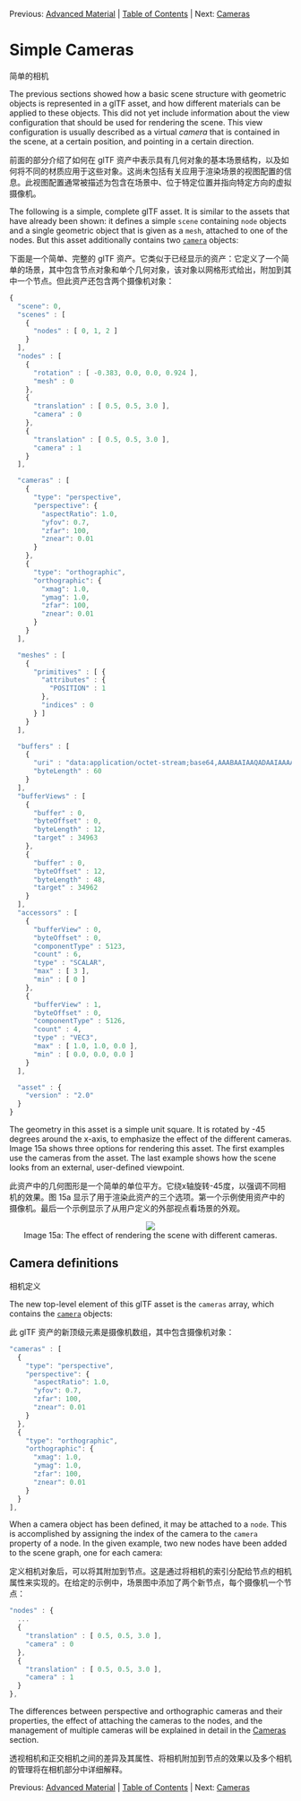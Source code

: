 Previous: [Advanced Material](gltfTutorial_014_AdvancedMaterial.md) | [Table of Contents](README.md) | Next: [Cameras](gltfTutorial_016_Cameras.md)

# Simple Cameras

简单的相机

The previous sections showed how a basic scene structure with geometric objects is represented in a glTF asset, and how different materials can be applied to these objects. This did not yet include information about the view configuration that should be used for rendering the scene. This view configuration is usually described as a virtual *camera* that is contained in the scene, at a certain position, and pointing in a certain direction.

前面的部分介绍了如何在 glTF 资产中表示具有几何对象的基本场景结构，以及如何将不同的材质应用于这些对象。这尚未包括有关应用于渲染场景的视图配置的信息。此视图配置通常被描述为包含在场景中、位于特定位置并指向特定方向的虚拟摄像机。

The following is a simple, complete glTF asset. It is similar to the assets that have already been shown: it defines a simple `scene` containing `node` objects and a single geometric object that is given as a `mesh`, attached to one of the nodes. But this asset additionally contains two [`camera`](https://www.khronos.org/registry/glTF/specs/2.0/glTF-2.0.html#reference-camera) objects:

下面是一个简单、完整的 glTF 资产。它类似于已经显示的资产：它定义了一个简单的场景，其中包含节点对象和单个几何对象，该对象以网格形式给出，附加到其中一个节点。但此资产还包含两个摄像机对象：

```javascript
{
  "scene": 0,
  "scenes" : [
    {
      "nodes" : [ 0, 1, 2 ]
    }
  ],
  "nodes" : [
    {
      "rotation" : [ -0.383, 0.0, 0.0, 0.924 ],
      "mesh" : 0
    },
    {
      "translation" : [ 0.5, 0.5, 3.0 ],
      "camera" : 0
    },
    {
      "translation" : [ 0.5, 0.5, 3.0 ],
      "camera" : 1
    }
  ],

  "cameras" : [
    {
      "type": "perspective",
      "perspective": {
        "aspectRatio": 1.0,
        "yfov": 0.7,
        "zfar": 100,
        "znear": 0.01
      }
    },
    {
      "type": "orthographic",
      "orthographic": {
        "xmag": 1.0,
        "ymag": 1.0,
        "zfar": 100,
        "znear": 0.01
      }
    }
  ],

  "meshes" : [
    {
      "primitives" : [ {
        "attributes" : {
          "POSITION" : 1
        },
        "indices" : 0
      } ]
    }
  ],

  "buffers" : [
    {
      "uri" : "data:application/octet-stream;base64,AAABAAIAAQADAAIAAAAAAAAAAAAAAAAAAACAPwAAAAAAAAAAAAAAAAAAgD8AAAAAAACAPwAAgD8AAAAA",
      "byteLength" : 60
    }
  ],
  "bufferViews" : [
    {
      "buffer" : 0,
      "byteOffset" : 0,
      "byteLength" : 12,
      "target" : 34963
    },
    {
      "buffer" : 0,
      "byteOffset" : 12,
      "byteLength" : 48,
      "target" : 34962
    }
  ],
  "accessors" : [
    {
      "bufferView" : 0,
      "byteOffset" : 0,
      "componentType" : 5123,
      "count" : 6,
      "type" : "SCALAR",
      "max" : [ 3 ],
      "min" : [ 0 ]
    },
    {
      "bufferView" : 1,
      "byteOffset" : 0,
      "componentType" : 5126,
      "count" : 4,
      "type" : "VEC3",
      "max" : [ 1.0, 1.0, 0.0 ],
      "min" : [ 0.0, 0.0, 0.0 ]
    }
  ],

  "asset" : {
    "version" : "2.0"
  }
}
```

The geometry in this asset is a simple unit square. It is rotated by -45 degrees around the x-axis, to emphasize the effect of the different cameras. Image 15a shows three options for rendering this asset. The first examples use the cameras from the asset. The last example shows how the scene looks from an external, user-defined viewpoint.

此资产中的几何图形是一个简单的单位平方。它绕x轴旋转-45度，以强调不同相机的效果。图 15a 显示了用于渲染此资产的三个选项。第一个示例使用资产中的摄像机。最后一个示例显示了从用户定义的外部视点看场景的外观。
<p align="center">
<img src="images/cameras.png" /><br>
<a name="cameras-png"></a>Image 15a: The effect of rendering the scene with different cameras.
</p>

## Camera definitions

相机定义

The new top-level element of this glTF asset is the `cameras` array, which contains the  [`camera`](https://www.khronos.org/registry/glTF/specs/2.0/glTF-2.0.html#reference-camera) objects:

此 glTF 资产的新顶级元素是摄像机数组，其中包含摄像机对象：

```javascript
"cameras" : [
  {
    "type": "perspective",
    "perspective": {
      "aspectRatio": 1.0,
      "yfov": 0.7,
      "zfar": 100,
      "znear": 0.01
    }
  },
  {
    "type": "orthographic",
    "orthographic": {
      "xmag": 1.0,
      "ymag": 1.0,
      "zfar": 100,
      "znear": 0.01
    }
  }
],
```

When a camera object has been defined, it may be attached to a `node`. This is accomplished by assigning the index of the camera to the `camera` property of a node. In the given example, two new nodes have been added to the scene graph, one for each camera:

定义相机对象后，可以将其附加到节点。这是通过将相机的索引分配给节点的相机属性来实现的。在给定的示例中，场景图中添加了两个新节点，每个摄像机一个节点：

```javascript
"nodes" : {
  ...
  {
    "translation" : [ 0.5, 0.5, 3.0 ],
    "camera" : 0
  },
  {
    "translation" : [ 0.5, 0.5, 3.0 ],
    "camera" : 1
  }
},
```

The differences between perspective and orthographic cameras and their properties, the effect of attaching the cameras to the nodes, and the management of multiple cameras will be explained in detail in the [Cameras](gltfTutorial_016_Cameras.md) section.

透视相机和正交相机之间的差异及其属性、将相机附加到节点的效果以及多个相机的管理将在相机部分中详细解释。

Previous: [Advanced Material](gltfTutorial_014_AdvancedMaterial.md) | [Table of Contents](README.md) | Next: [Cameras](gltfTutorial_016_Cameras.md)
